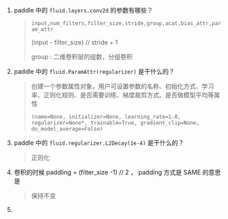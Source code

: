 1. paddle 中的 `fluid.layers.conv2d` 的参数有哪些？

   > `input,num_filters,filter_size,stride,group,acat,bias_attr,param_attr`
   >
   > (input - filter_size) // stride + 1
   >
   > group : 二维卷积层的组数，分组卷积 

2. paddle 中的 `fluid.ParamAttr(regularizer)` 是干什么的？

   > 创建一个参数属性对象，用户可设置参数的名称、初始化方式、学习率、正则化规则、是否需要训练、梯度裁剪方式、是否做模型平均等属性
   >
   > `(name=None, initializer=None, learning_rate=1.0, regularizer=None*, trainable=True, gradient_clip=None, do_model_average=False)`

3. paddle 中的 `fluid.regularizer.L2Decay(1e-4)` 是干什么的？

   >  正则化

4. 卷积的时候 paddling = (filter_size -1) // 2 ， padding 方式是 SAME 的意思是

   > 保持不变

5. 